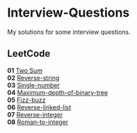 # Interview-Questions
My solutions for some interview questions.

## LeetCode

**01** [Two Sum](https://leetcode.com/problems/two-sum/)<br>
**02** [Reverse-string](https://leetcode.com/problems/reverse-string/)<br>
**03** [Single-number](https://leetcode.com/problems/single-number/)<br>
**04** [Maximum-depth-of-binary-tree](https://leetcode.com/problems/maximum-depth-of-binary-tree/)<br>
**05** [Fizz-buzz](https://leetcode.com/problems/fizz-buzz/)<br>
**06** [Reverse-linked-list](https://leetcode.com/problems/reverse-linked-list/)<br>
**07** [Reverse-integer](https://leetcode.com/problems/reverse-integer/)<br>
**08** [Roman-to-integer](https://leetcode.com/problems/roman-to-integer/)<br>